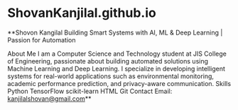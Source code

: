 # ShovanKanjilal.github.io
**Shovon Kangilal
Building Smart Systems with AI, ML & Deep Learning | Passion for Automation

About Me
I am a Computer Science and Technology student at JIS College of Engineering, passionate about building automated solutions using Machine Learning and Deep Learning. I specialize in developing intelligent systems for real-world applications such as environmental monitoring, academic performance prediction, and privacy-aware communication.
Skills
Python
TensorFlow
scikit-learn
HTML
Git
Contact
Email: kanjilalshovan@gmail.com**
